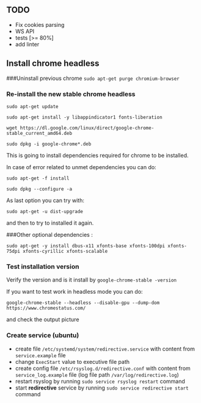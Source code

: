 ## TODO
   - Fix cookies parsing
   - WS API
   - tests [>= 80%]
   - add linter

## Install chrome headless
###Uninstall previous chrome
``
sudo apt-get purge chromium-browser
``

### Re-install the new stable chrome headless
``
sudo apt-get update
``

``
sudo apt-get install -y libappindicator1 fonts-liberation
``

``
wget https://dl.google.com/linux/direct/google-chrome-stable_current_amd64.deb
``

``
sudo dpkg -i google-chrome*.deb
``

This is going to install dependencies required for chrome to be installed.

In case of error related to unmet dependencies you can do:

``
sudo apt-get -f install
``

``
sudo dpkg --configure -a
``

As last option you can try with:

``
sudo apt-get -u dist-upgrade
``

and then to try to installed it again.

###Other optional dependencies :

``
sudo apt-get -y install dbus-x11 xfonts-base xfonts-100dpi xfonts-75dpi xfonts-cyrillic xfonts-scalable
``

### Test installation version
Verify the version and is it install by
``google-chrome-stable -version``

If you want to test work in headless mode you can do:

``google-chrome-stable --headless --disable-gpu --dump-dom https://www.chromestatus.com/``

and check the output picture

### Create service (ubuntu)

- create file `/etc/systemd/system/redirective.service` with content from `service.example` file
- change `ExecStart` value to executive file path
- create config file `/etc/rsyslog.d/redirective.conf` with content from `service_log.example` file (log file path `/var/log/redirective.log`)
- restart rsyslog by running `sudo service rsyslog restart` command
- start **redirective** service by running `sudo service redirective start` command
